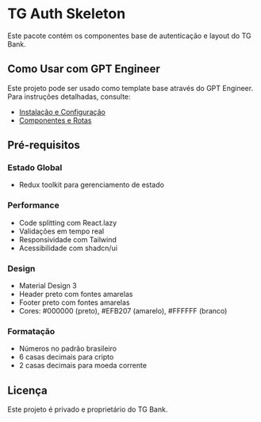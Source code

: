 # TG Auth Skeleton

Este pacote contém os componentes base de autenticação e layout do TG Bank.

## Como Usar com GPT Engineer

Este projeto pode ser usado como template base através do GPT Engineer. Para instruções detalhadas, consulte:

- [Instalação e Configuração](./docs/INSTALLATION.md)
- [Componentes e Rotas](./docs/COMPONENTS.md)

## Pré-requisitos

### Estado Global
- Redux toolkit para gerenciamento de estado

### Performance
- Code splitting com React.lazy
- Validações em tempo real
- Responsividade com Tailwind
- Acessibilidade com shadcn/ui

### Design
- Material Design 3
- Header preto com fontes amarelas
- Footer preto com fontes amarelas
- Cores: #000000 (preto), #EFB207 (amarelo), #FFFFFF (branco)

### Formatação
- Números no padrão brasileiro
- 6 casas decimais para cripto
- 2 casas decimais para moeda corrente

## Licença

Este projeto é privado e proprietário do TG Bank.